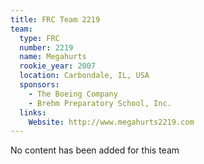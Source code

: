 ```yaml
---
title: FRC Team 2219
team:
  type: FRC
  number: 2219
  name: Megahurts
  rookie_year: 2007
  location: Carbondale, IL, USA
  sponsors:
    - The Boeing Company
    - Brehm Preparatory School, Inc.
  links:
    Website: http://www.megahurts2219.com
---
```

No content has been added for this team